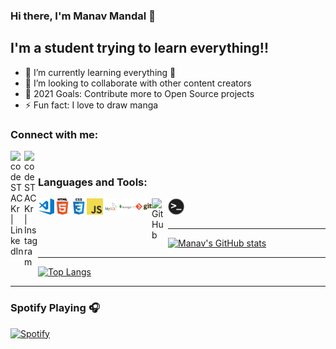 ### Hi there, I'm Manav Mandal 👋

## I'm a student trying to learn everything!!

- 🌱 I’m currently learning everything 🤣
- 👯 I’m looking to collaborate with other content creators
- 🥅 2021 Goals: Contribute more to Open Source projects
- ⚡ Fun fact: I love to draw manga


### Connect with me:

[<img align="left" alt="codeSTACKr | LinkedIn" width="22px" src="https://www.flaticon.com/svg/vstatic/svg/174/174857.svg?token=exp=1616475409~hmac=b3bec2a561d2bb9247b6d9f528b75956" />][linkedin]
[<img align="left" alt="codeSTACKr | Instagram" width="22px" src="https://www.flaticon.com/svg/vstatic/svg/2111/2111463.svg?token=exp=1616475466~hmac=50342240e09623b5936b2c78325aaeec" />][instagram]

<br />

### Languages and Tools:

<img align="left" alt="Visual Studio Code" width="26px" src="https://raw.githubusercontent.com/github/explore/80688e429a7d4ef2fca1e82350fe8e3517d3494d/topics/visual-studio-code/visual-studio-code.png" />
<img align="left" alt="HTML5" width="26px" src="https://raw.githubusercontent.com/github/explore/80688e429a7d4ef2fca1e82350fe8e3517d3494d/topics/html/html.png" />
<img align="left" alt="CSS3" width="26px" src="https://raw.githubusercontent.com/github/explore/80688e429a7d4ef2fca1e82350fe8e3517d3494d/topics/css/css.png" />
<img align="left" alt="JavaScript" width="26px" src="https://raw.githubusercontent.com/github/explore/80688e429a7d4ef2fca1e82350fe8e3517d3494d/topics/javascript/javascript.png" />
<img align="left" alt="MySQL" width="26px" src="https://raw.githubusercontent.com/github/explore/80688e429a7d4ef2fca1e82350fe8e3517d3494d/topics/mysql/mysql.png" />
<img align="left" alt="MongoDB" width="26px" src="https://raw.githubusercontent.com/github/explore/80688e429a7d4ef2fca1e82350fe8e3517d3494d/topics/mongodb/mongodb.png" />
<img align="left" alt="Git" width="26px" src="https://raw.githubusercontent.com/github/explore/80688e429a7d4ef2fca1e82350fe8e3517d3494d/topics/git/git.png" />
<img align="left" alt="GitHub" width="26px" src="https://www.flaticon.com/svg/vstatic/svg/733/733553.svg?token=exp=1616475532~hmac=69b6ffc60a672c9fedfecbc4e03aed7a" />
<img align="left" alt="Terminal" width="26px" src="https://raw.githubusercontent.com/github/explore/80688e429a7d4ef2fca1e82350fe8e3517d3494d/topics/terminal/terminal.png" />

<br />
<br />

---

[![Manav's GitHub stats](https://github-readme-stats.vercel.app/api?username=MXNXV&show_icons=true&theme=tokyonight)](https://github.com/MXNXV/github-readme-stats)

---

[![Top Langs](https://github-readme-stats.vercel.app/api/top-langs/?username=MXNXV&theme=tokyonight)](https://github.com/MXNXV/github-readme-stats)

---

### Spotify Playing 🎧

[![Spotify](https://mxnxv.vercel.app/api/spotify)](https://open.spotify.com/user/31ufxzyz2tnot34qwcbyokz2cocu)


[instagram]: https://www.instagram.com/__mandal_orian__/
[linkedin]: https://www.linkedin.com/in/manav-mandal-5b1496196/
